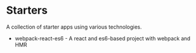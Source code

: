 # Starters
A collection of starter apps using various technologies.

* webpack-react-es6 - A react and es6-based project with webpack and HMR
